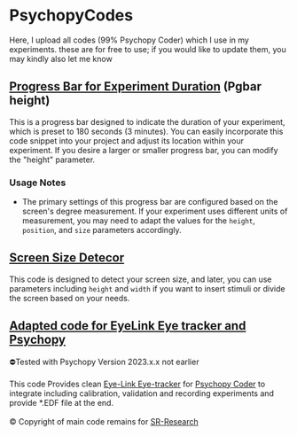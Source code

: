 # PsychopyCodes
Here, I upload all codes (99% Psychopy Coder) which I use in my experiments. these are for free to use; if you would like to update them, you may kindly also let me know

## [Progress Bar for Experiment Duration](https://github.com/Eithankhodami/PsychopyCodes/blob/main/Screen%20Size%20detector.py) (Pgbar height)

This is a progress bar designed to indicate the duration of your experiment, which is preset to 180 seconds (3 minutes). You can easily incorporate this code snippet into your project and adjust its location within your experiment. If you desire a larger or smaller progress bar, you can modify the "height" parameter.

### Usage Notes
- The primary settings of this progress bar are configured based on the screen's degree measurement. If your experiment uses different units of measurement, you may need to adapt the values for the `height`, `position`, and `size` parameters accordingly.

## [Screen Size Detecor](https://github.com/Eithankhodami/PsychopyCodes/blob/main/Screen%20Size%20detector.py)
This code is designed to detect your screen size, and later, you can use parameters including `height` and `width` if you want to insert stimuli or divide the screen based on your needs.

## [Adapted code for EyeLink Eye tracker and Psychopy](https://github.com/Eithankhodami/PsychopyCodes/tree/main/Native%20EyeLink%20Psychopy%20adaption%20for%20coder)
⛔Tested with Psychopy Version 2023.x.x not earlier <br><br>
This code Provides clean [Eye-Link Eye-tracker](https://sr-research.com/support) for [Psychopy Coder](https://psychopy.org/coder/index.html) to integrate including calibration, validation and recording experiments and provide *.EDF file at the end. <br><br>
©️ Copyright of main code remains for [SR-Research](https://sr-research.com/)
